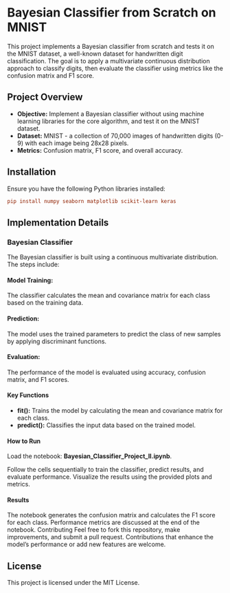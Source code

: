 # Bayesian Classifier from Scratch on MNIST
This project implements a Bayesian classifier from scratch and tests it on the MNIST dataset, a well-known dataset for handwritten digit classification. The goal is to apply a multivariate continuous distribution approach to classify digits, then evaluate the classifier using metrics like the confusion matrix and F1 score.

## Project Overview

* **Objective:** Implement a Bayesian classifier without using machine learning libraries for the core algorithm, and test it on the MNIST dataset.
* **Dataset:** MNIST - a collection of 70,000 images of handwritten digits (0-9) with each image being 28x28 pixels.
* **Metrics:** Confusion matrix, F1 score, and overall accuracy.

## Installation
Ensure you have the following Python libraries installed:
```ini
pip install numpy seaborn matplotlib scikit-learn keras
```
## Implementation Details
### Bayesian Classifier
The Bayesian classifier is built using a continuous multivariate distribution. The steps include:

#### Model Training:
The classifier calculates the mean and covariance matrix for each class based on the training data.
#### Prediction: 
The model uses the trained parameters to predict the class of new samples by applying discriminant functions.
#### Evaluation:
The performance of the model is evaluated using accuracy, confusion matrix, and F1 scores.
#### Key Functions
* **fit():** Trains the model by calculating the mean and covariance matrix for each class.
* **predict():** Classifies the input data based on the trained model.
#### How to Run
Load the notebook: **Bayesian_Classifier_Project_II.ipynb**.

Follow the cells sequentially to train the classifier, predict results, and evaluate performance.
Visualize the results using the provided plots and metrics.
#### Results
The notebook generates the confusion matrix and calculates the F1 score for each class.
Performance metrics are discussed at the end of the notebook.
Contributing
Feel free to fork this repository, make improvements, and submit a pull request. Contributions that enhance the model’s performance or add new features are welcome.

## License
This project is licensed under the MIT License.
